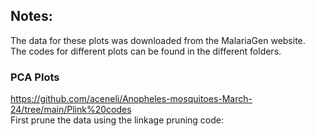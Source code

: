 ## Notes: 
The data for these plots was downloaded from the MalariaGen website.<br/>
The codes for different plots can be found in the different folders.

### PCA Plots
https://github.com/aceneli/Anopheles-mosquitoes-March-24/tree/main/Plink%20codes<br/>
First prune the data using the linkage pruning code:
